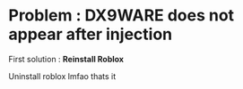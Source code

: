 # Problem : DX9WARE does not appear after injection

First solution : **Reinstall Roblox**

Uninstall roblox lmfao thats it
